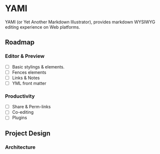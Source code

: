 # YAMI

YAMI (or Yet Another Markdown Illustrator), provides markdown WYSIWYG editing experience on Web platforms.

## Roadmap

### Editor & Preview

- [ ] Basic stylings & elements.
- [ ] Fences elements
- [ ] Links & Notes
- [ ] YML front matter

### Productivity

* [ ] Share & Perm-links
* [ ] Co-editing
* [ ] Plugins

## Project Design

### Architecture
